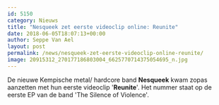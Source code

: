 ```yaml
---
id: 5150
category: Nieuws
title: "Nesqueek zet eerste videoclip online: Reunite"
date: 2018-06-05T18:07:13+00:00
author: Seppe Van Ael
layout: post
permalink: /news/nesqueek-zet-eerste-videoclip-online-reunite/
image: 20915312_270177186803004_6625770714375054695_n.jpg
---
```

De nieuwe Kempische metal/ hardcore band **Nesqueek** kwam zopas aanzetten met hun eerste videoclip '**Reunite**'. Het nummer staat op de eerste EP van de band 'The Silence of Violence'.
